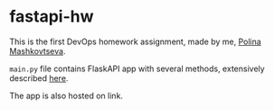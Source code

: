 # fastapi-hw

This is the first DevOps homework assignment, made by me, [Polina Mashkovtseva](https://github.com/pmashkovtseva).

`main.py` file contains FlaskAPI app with several methods, extensively described [here](https://drive.google.com/file/d/1qtHEGCl2gpLxOR7CJPOC40tHp4hwYL5_/view).

The app is also hosted on link.
